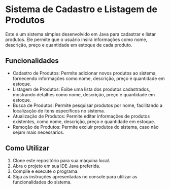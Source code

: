 # Sistema de Cadastro e Listagem de Produtos

Este é um sistema simples desenvolvido em Java para cadastrar e listar produtos. Ele permite que o usuário insira informações como nome, descrição, preço e quantidade em estoque de cada produto.

## Funcionalidades

- Cadastro de Produtos: Permite adicionar novos produtos ao sistema, fornecendo informações como nome, descrição, preço e quantidade em estoque.
- Listagem de Produtos: Exibe uma lista dos produtos cadastrados, mostrando detalhes como nome, descrição, preço e quantidade em estoque.
- Busca de Produtos: Permite pesquisar produtos por nome, facilitando a localização de itens específicos no sistema.
- Atualização de Produtos: Permite editar informações de produtos existentes, como nome, descrição, preço e quantidade em estoque.
- Remoção de Produtos: Permite excluir produtos do sistema, caso não sejam mais necessários.

## Como Utilizar

1. Clone este repositório para sua máquina local.
2. Abra o projeto em sua IDE Java preferida.
3. Compile e execute o programa.
4. Siga as instruções apresentadas no console para utilizar as funcionalidades do sistema.



